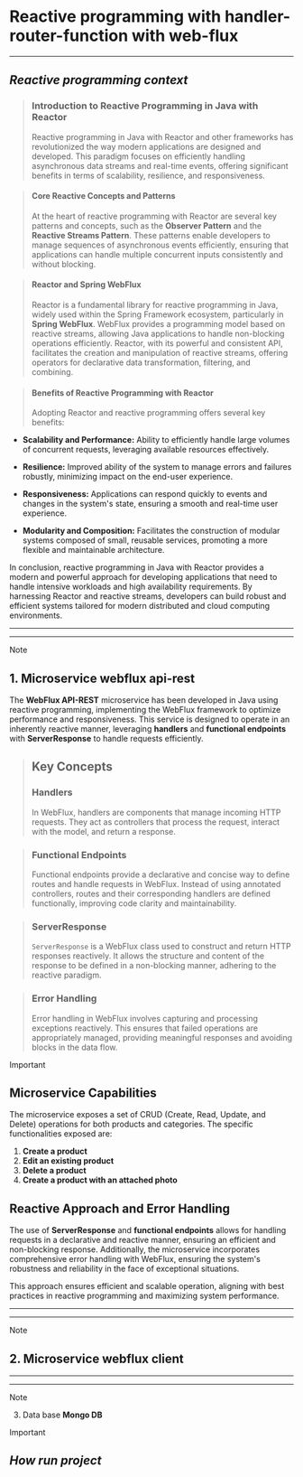 # Reactive programming with handler-router-function with web-flux

----


## *Reactive programming context* 

>###  Introduction to Reactive Programming in Java with Reactor
>Reactive programming in Java with Reactor and other frameworks has revolutionized the way modern applications are designed and developed. This paradigm focuses on efficiently handling asynchronous data streams and real-time events, offering significant benefits in terms of scalability, resilience, and responsiveness.

>####  Core Reactive Concepts and Patterns
>At the heart of reactive programming with Reactor are several key patterns and concepts, such as the **Observer Pattern** and the **Reactive Streams Pattern**. These patterns enable developers to manage sequences of asynchronous events efficiently, ensuring that applications can handle multiple concurrent inputs consistently and without blocking.

> ####  Reactor and Spring WebFlux
>Reactor is a fundamental library for reactive programming in Java, widely used within the Spring Framework ecosystem, particularly in **Spring WebFlux**. WebFlux provides a programming model based on reactive streams, allowing Java applications to handle non-blocking operations efficiently. Reactor, with its powerful and consistent API, facilitates the creation and manipulation of reactive streams, offering operators for declarative data transformation, filtering, and combining.

> ####  Benefits of Reactive Programming with Reactor
>Adopting Reactor and reactive programming offers several key benefits:
- **Scalability and Performance:** Ability to efficiently handle large volumes of concurrent requests, leveraging available resources effectively.

- **Resilience:** Improved ability of the system to manage errors and failures robustly, minimizing impact on the end-user experience.

- **Responsiveness:** Applications can respond quickly to events and changes in the system's state, ensuring a smooth and real-time user experience.

- **Modularity and Composition:** Facilitates the construction of modular systems composed of small, reusable services, promoting a more flexible and maintainable architecture.

In conclusion, reactive programming in Java with Reactor provides a modern and powerful approach for developing applications that need to handle intensive workloads and high availability requirements. By harnessing Reactor and reactive streams, developers can build robust and efficient systems tailored for modern distributed and cloud computing environments.

**************************************
**************************************

> [!NOTE] 
> ## 1. Microservice  **webflux api-rest**
>The **WebFlux API-REST** microservice has been developed in Java using reactive programming, implementing the WebFlux framework to optimize performance and responsiveness. This service is designed to operate in an inherently reactive manner, leveraging **handlers** and **functional endpoints** with **ServerResponse** to handle requests efficiently.

>## Key Concepts
>### Handlers
>In WebFlux, handlers are components that manage incoming HTTP requests. They act as controllers that process the request, interact with the model, and return a response.

>### Functional Endpoints
>Functional endpoints provide a declarative and concise way to define routes and handle requests in WebFlux. Instead of using annotated controllers, routes and their corresponding handlers are defined functionally, improving code clarity and maintainability.

>### ServerResponse
>`ServerResponse` is a WebFlux class used to construct and return HTTP responses reactively. It allows the structure and content of the response to be defined in a non-blocking manner, adhering to the reactive paradigm.

>### Error Handling
>Error handling in WebFlux involves capturing and processing exceptions reactively. This ensures that failed operations are appropriately managed, providing meaningful responses and avoiding blocks in the data flow.

> [!IMPORTANT] 
> ## Microservice Capabilities
> The microservice exposes a set of CRUD (Create, Read, Update, and Delete) operations for both products and categories. The specific functionalities exposed are:
> 1. **Create a product**
> 2. **Edit an existing product**
> 3. **Delete a product**
> 4. **Create a product with an attached photo**

## Reactive Approach and Error Handling

The use of **ServerResponse** and **functional endpoints** allows for handling requests in a declarative and reactive manner, ensuring an efficient and non-blocking response. Additionally, the microservice incorporates comprehensive error handling with WebFlux, ensuring the system's robustness and reliability in the face of exceptional situations.

This approach ensures efficient and scalable operation, aligning with best practices in reactive programming and maximizing system performance.

**************************************
**************************************
> [!NOTE] 
> ## 2. Microservice **webflux client**
**************************************
**************************************
> [!NOTE] 
> 3. Data base **Mongo DB**


> [!IMPORTANT] 
> ## *How run project* 
